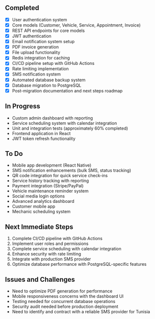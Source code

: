## Completed

- [x] User authentication system
- [x] Core models (Customer, Vehicle, Service, Appointment, Invoice)
- [x] REST API endpoints for core models
- [x] JWT authentication
- [x] Email notification system setup
- [x] PDF invoice generation
- [x] File upload functionality
- [x] Redis integration for caching
- [x] CI/CD pipeline setup with GitHub Actions
- [x] Rate limiting implementation
- [x] SMS notification system
- [x] Automated database backup system
- [x] Database migration to PostgreSQL
- [x] Post-migration documentation and next steps roadmap

## In Progress

- Custom admin dashboard with reporting
- Service scheduling system with calendar integration
- Unit and integration tests (approximately 60% completed)
- Frontend application in React
- JWT token refresh functionality

## To Do

- Mobile app development (React Native)
- SMS notification enhancements (bulk SMS, status tracking)
- QR code integration for quick service check-ins
- Service history tracking with reporting
- Payment integration (Stripe/PayPal)
- Vehicle maintenance reminder system
- Social media login options
- Advanced analytics dashboard
- Customer mobile app
- Mechanic scheduling system

## Next Immediate Steps

1. Complete CI/CD pipeline with GitHub Actions
2. Implement user roles and permissions
3. Complete service scheduling with calendar integration
4. Enhance security with rate limiting
5. Integrate with production SMS provider
6. Optimize database performance with PostgreSQL-specific features

## Issues and Challenges

- Need to optimize PDF generation for performance
- Mobile responsiveness concerns with the dashboard UI
- Testing needed for concurrent database operations
- Security audit needed before production deployment
- Need to identify and contract with a reliable SMS provider for Tunisia 